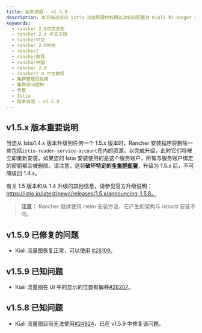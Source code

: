 ```yaml
---
title: 版本说明 - v1.5.9
description: 本节描述访问 Istio 功能所需的权限以及如何配置对 Kiali 和 Jaeger 可视化的访问。默认情况下，只有集群管理员可以为集群启用 Istio、为 Istio 配置资源分配、查看 Prometheus，Grafana，Kiali 和 Jaeger 的 UI。
keywords:
  - rancher 2.0中文文档
  - rancher 2.x 中文文档
  - rancher中文
  - rancher 2.0中文
  - rancher2
  - rancher教程
  - rancher中国
  - rancher 2.0
  - rancher2.0 中文教程
  - 集群管理员指南
  - 集群访问控制
  - 告警
  - Istio
  - 版本说明 - v1.5.9
---
```


## v1.5.x 版本重要说明

当您从 Istio1.4.x 版本升级到任何一个 1.5.x 版本时，Rancher 安装程序将删除一些包括`istio-reader-service-account`在内的资源，以完成升级，此时它们将被立即重新安装。如果您的 Istio 安装使用的是这个服务账户，所有与服务账户绑定的密钥都会被删除。请注意，这将**破坏特定的[多集群部署](https://archive.istio.io/v1.4/docs/setup/install/multicluster/)**，升级为 1.5.x 后，不可降级回 1.4.x。

有关 1.5 版本和从 1.4 升级的其他信息，请参见官方升级说明：https://istio.io/latest/news/releases/1.5.x/announcing-1.5.8。

> **注意：** Rancher 继续使用 Helm 安装方法，它产生的架构与 istioctl 安装不同。

## v1.5.9 已修复的问题

- Kiali 流量图恢复正常，可以使用 [#28109](https://github.com/rancher/rancher/issues/28109)。

## v1.5.9 已知问题

- Kiali 流量图在 UI 中的显示的位置有偏移[#28207](https://github.com/rancher/rancher/issues/28207)。

## v1.5.8 已知问题

- Kiali 流量图目前无法使用[#24924](https://github.com/istio/istio/issues/24924)，已在 v1.5.9 中修复该问题。
